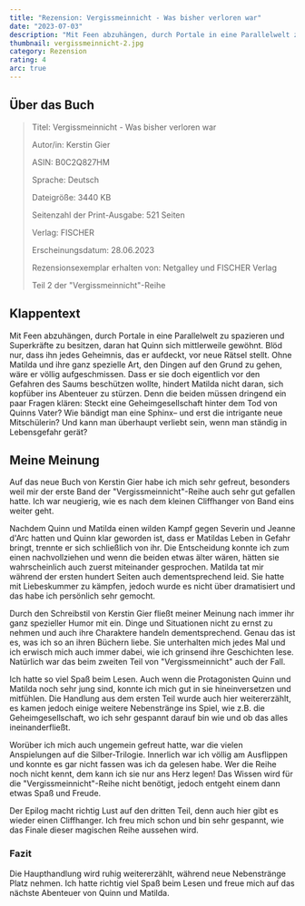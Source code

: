 ```yaml
---
title: "Rezension: Vergissmeinnicht - Was bisher verloren war"
date: "2023-07-03"
description: "Mit Feen abzuhängen, durch Portale in eine Parallelwelt zu spazieren und Superkräfte zu besitzen, daran hat Quinn sich mittlerweile gewöhnt. Blöd nur, dass ihn jedes Geheimnis, das er aufdeckt, vor neue Rätsel stellt. Ohne Matilda und ihre ganz spezielle Art, den Dingen auf den Grund zu gehen, wäre er völlig aufgeschmissen. Die beiden müssen dringend ein paar Fragen klären: Steckt eine Geheimgesellschaft hinter dem Tod von Quinns Vater?"
thumbnail: vergissmeinnicht-2.jpg
category: Rezension
rating: 4
arc: true
---
```


## Über das Buch
> Titel: Vergissmeinnicht - Was bisher verloren war
> 
> Autor/in: Kerstin Gier
> 
> ASIN: B0C2Q827HM
> 
> Sprache: Deutsch
> 
> Dateigröße: 3440 KB
>
> Seitenzahl der Print-Ausgabe: 521 Seiten
> 
> Verlag: FISCHER
> 
> Erscheinungsdatum: 28.06.2023
> 
> Rezensionsexemplar erhalten von: Netgalley und FISCHER Verlag
> 
> Teil 2 der "Vergissmeinnicht"-Reihe

## Klappentext
Mit Feen abzuhängen, durch Portale in eine Parallelwelt zu spazieren und Superkräfte zu besitzen, daran hat Quinn sich mittlerweile gewöhnt. Blöd nur, dass ihn jedes Geheimnis, das er aufdeckt, vor neue Rätsel stellt. Ohne Matilda und ihre ganz spezielle Art, den Dingen auf den Grund zu gehen, wäre er völlig aufgeschmissen. Dass er sie doch eigentlich vor den Gefahren des Saums beschützen wollte, hindert Matilda nicht daran, sich kopfüber ins Abenteuer zu stürzen. Denn die beiden müssen dringend ein paar Fragen klären: Steckt eine Geheimgesellschaft hinter dem Tod von Quinns Vater? Wie bändigt man eine Sphinx– und erst die intrigante neue Mitschülerin? Und kann man überhaupt verliebt sein, wenn man ständig in Lebensgefahr gerät?

## Meine Meinung
Auf das neue Buch von Kerstin Gier habe ich mich sehr gefreut, besonders weil mir der erste Band der "Vergissmeinnicht"-Reihe auch sehr gut gefallen hatte. Ich war neugierig, wie es nach dem kleinen Cliffhanger von Band eins weiter geht.

Nachdem Quinn und Matilda einen wilden Kampf gegen Severin und Jeanne d'Arc hatten und Quinn klar geworden ist, dass er Matildas Leben in Gefahr bringt, trennte er sich schließlich von ihr. Die Entscheidung konnte ich zum einen nachvollziehen und wenn die beiden etwas älter wären, hätten sie wahrscheinlich auch zuerst miteinander gesprochen. Matilda tat mir während der ersten hundert Seiten auch dementsprechend leid. Sie hatte mit Liebeskummer zu kämpfen, jedoch wurde es nicht über dramatisiert und das habe ich persönlich sehr gemocht.

Durch den Schreibstil von Kerstin Gier fließt meiner Meinung nach immer ihr ganz spezieller Humor mit ein. Dinge und Situationen nicht zu ernst zu nehmen und auch ihre Charaktere handeln dementsprechend. Genau das ist es, was ich so an ihren Büchern liebe. Sie unterhalten mich jedes Mal und ich erwisch mich auch immer dabei, wie ich grinsend ihre Geschichten lese. Natürlich war das beim zweiten Teil von "Vergissmeinnicht" auch der Fall.

Ich hatte so viel Spaß beim Lesen. Auch wenn die Protagonisten Quinn und Matilda noch sehr jung sind, konnte ich mich gut in sie hineinversetzen und mitfühlen. Die Handlung aus dem ersten Teil wurde auch hier weitererzählt, es kamen jedoch einige weitere Nebenstränge ins Spiel, wie z.B. die Geheimgesellschaft, wo ich sehr gespannt darauf bin wie und ob das alles ineinanderfließt.

Worüber ich mich auch ungemein gefreut hatte, war die vielen Anspielungen auf die Silber-Trilogie. Innerlich war ich völlig am Ausflippen und konnte es gar nicht fassen was ich da gelesen habe. Wer die Reihe noch nicht kennt, dem kann ich sie nur ans Herz legen! Das Wissen wird für die "Vergissmeinnicht"-Reihe nicht benötigt, jedoch entgeht einem dann etwas Spaß und Freude.

Der Epilog macht richtig Lust auf den dritten Teil, denn auch hier gibt es wieder einen Cliffhanger. Ich freu mich schon und bin sehr gespannt, wie das Finale dieser magischen Reihe aussehen wird.

### Fazit
Die Haupthandlung wird ruhig weitererzählt, während neue Nebenstränge Platz nehmen. Ich hatte richtig viel Spaß beim Lesen und freue mich auf das nächste Abenteuer von Quinn und Matilda.
